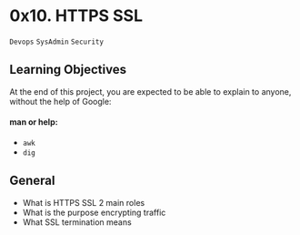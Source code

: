 # 0x10. HTTPS SSL
`Devops` `SysAdmin` `Security`
## Learning Objectives
At the end of this project, you are expected to be able to explain to anyone, without the help of Google:
#### man or help:
- `awk`
- `dig`
## General
- What is HTTPS SSL 2 main roles
- What is the purpose encrypting traffic
- What SSL termination means
